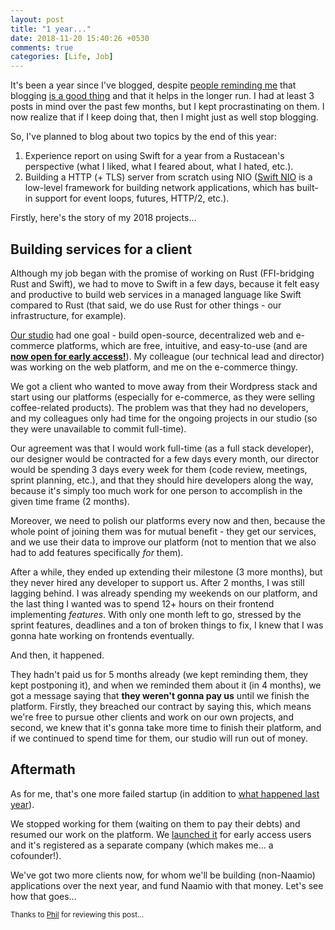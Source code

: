 ```yaml
---
layout: post
title: "1 year..."
date: 2018-11-20 15:40:26 +0530
comments: true
categories: [Life, Job]
---
```


It's been a year since I've blogged, despite [people reminding me](https://manishearth.github.io/blog/2018/08/26/why-i-enjoy-blogging/) that blogging [is a good thing](https://myrrlyn.net/blog/misc/to-all-the-posts-ive-blogged-before) and that it helps in the longer run. I had at least 3 posts in mind over the past few months, but I kept procrastinating on them. I now realize that if I keep doing that, then I might just as well stop blogging.

So, I've planned to blog about two topics by the end of this year:

1. Experience report on using Swift for a year from a Rustacean's perspective (what I liked, what I feared about, what I hated, etc.).
2. Building a HTTP (+ TLS) server from scratch using NIO ([Swift NIO](https://github.com/apple/swift-nio) is a low-level framework for building network applications, which has built-in support for event loops, futures, HTTP/2, etc.).

Firstly, here's the story of my 2018 projects...

<!-- more -->

## Building services for a client

Although my job began with the promise of working on Rust (FFI-bridging Rust and Swift), we had to move to Swift in a few days, because it felt easy and productive to build web services in a managed language like Swift compared to Rust (that said, we do use Rust for other things - our infrastructure, for example).

[Our studio](https://omnijar.studio/) had one goal - build open-source, decentralized web and e-commerce platforms, which are free, intuitive, and easy-to-use (and are [**now open for early access!**](https://naamio.cloud/)). My colleague (our technical lead and director) was working on the web platform, and me on the e-commerce thingy.

We got a client who wanted to move away from their Wordpress stack and start using our platforms (especially for e-commerce, as they were selling coffee-related products). The problem was that they had no developers, and my colleagues only had time for the ongoing projects in our studio (so they were unavailable to commit full-time).

Our agreement was that I would work full-time (as a full stack developer), our designer would be contracted for a few days every month, our director would be spending 3 days every week for them (code review, meetings, sprint planning, etc.), and that they should hire developers along the way, because it's simply too much work for one person to accomplish in the given time frame (2 months).

Moreover, we need to polish our platforms every now and then, because the whole point of joining them was for mutual benefit - they get our services, and we use their data to improve our platform (not to mention that we also had to add features specifically *for* them).

After a while, they ended up extending their milestone (3 more months), but they never hired any developer to support us. After 2 months, I was still lagging behind. I was already spending my weekends on our platform, and the last thing I wanted was to spend 12+ hours on their frontend implementing *features*. With only one month left to go, stressed by the sprint features, deadlines and a ton of broken things to fix, I knew that I was gonna hate working on frontends eventually.

And then, it happened.

They hadn't paid us for 5 months already (we kept reminding them, they kept postponing it), and when we reminded them about it (in 4 months), we got a message saying that **they weren't gonna pay us** until we finish the platform. Firstly, they breached our contract by saying this, which means we're free to pursue other clients and work on our own projects, and second, we knew that it's gonna take more time to finish their platform, and if we continued to spend time for them, our studio will run out of money.

## Aftermath

As for me, that's one more failed startup (in addition to [what happened last year](/2017/11/09/8-months/#into-a-yc-startup)).

We stopped working for them (waiting on them to pay their debts) and resumed our work on the platform. We [launched it](https://naamio.cloud/) for early access users and it's registered as a separate company (which makes me... a cofounder!).

We've got two more clients now, for whom we'll be building (non-Naamio) applications over the next year, and fund Naamio with that money. Let's see how that goes...

<small>Thanks to [Phil](https://twitter.com/HelloFillip) for reviewing this post...</small>
